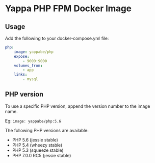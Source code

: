# Yappa PHP FPM Docker Image

## Usage

Add the following to your docker-compose.yml file:

```YAML
php:
    image: yappabe/php
    expose:
        - 9000:9000
    volumes_from:
        - app
    links:
        - mysql
```

## PHP version

To use a specific PHP version, append the version number to the image name. 

Eg: `image: yappabe/php:5.6`

The following PHP versions are available:

* PHP 5.6 (jessie stable)
* PHP 5.4 (wheezy stable)
* PHP 5.3 (squeeze stable)
* PHP 7.0.0 RC5 (jessie stable)

